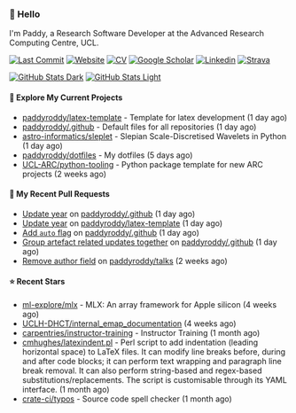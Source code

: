 ### 👋 Hello

I'm Paddy, a Research Software Developer at the Advanced Research Computing
Centre, UCL.

[![Last Commit](https://img.shields.io/github/last-commit/paddyroddy/paddyroddy/main?label=updated)](https://github.com/paddyroddy)
[![Website](https://img.shields.io/badge/GitHub%20Pages-222?logo=githubpages&logoColor=fff&style=for-the-badge&style=flat)](https://paddyroddy.github.io)
[![CV](https://img.shields.io/badge/CV-PDF-pink.svg)](https://paddyroddy.github.io/cv)
[![Google Scholar](https://img.shields.io/badge/Google%20Scholar-4285F4?logo=googlescholar&logoColor=fff&style=for-the-badge&style=flat)](https://scholar.google.com/citations?user=OFigHUwAAAAJ)
[![Linkedin](https://img.shields.io/badge/LinkedIn-0A66C2?logo=linkedin&logoColor=fff&style=for-the-badge&style=flat)](https://www.linkedin.com/in/patrickjamesroddy)
[![Strava](https://img.shields.io/badge/Strava-FC4C02?style=for-the-badge&logo=strava&logoColor=white&style=flat)](https://www.strava.com/athletes/patrick_roddy)

[![GitHub Stats Dark](https://github-readme-stats-paddyroddy.vercel.app/api?username=paddyroddy&disable_animations=true&hide_border=true&hide_title=true&include_all_commits=true&rank_icon=github&show=prs_merged,reviews&show_icons=true&theme=tokyonight)](https://github.com/paddyroddy/paddyroddy#gh-dark-mode-only)
[![GitHub Stats Light](https://github-readme-stats-paddyroddy.vercel.app/api?username=paddyroddy&disable_animations=true&hide_border=true&hide_title=true&include_all_commits=true&rank_icon=github&show=prs_merged,reviews&show_icons=true&theme=default)](https://github.com/paddyroddy/paddyroddy#gh-light-mode-only)

#### 👷 Explore My Current Projects

- [paddyroddy/latex-template](https://github.com/paddyroddy/latex-template) - Template for latex development
  (1 day ago)
- [paddyroddy/.github](https://github.com/paddyroddy/.github) - Default files for all repositories
  (1 day ago)
- [astro-informatics/sleplet](https://github.com/astro-informatics/sleplet) - Slepian Scale-Discretised Wavelets in Python
  (1 day ago)
- [paddyroddy/dotfiles](https://github.com/paddyroddy/dotfiles) - My dotfiles
  (5 days ago)
- [UCL-ARC/python-tooling](https://github.com/UCL-ARC/python-tooling) - Python package template for new ARC projects
  (2 weeks ago)

#### 🔨 My Recent Pull Requests

- [Update year](https://github.com/paddyroddy/.github/pull/186) on [paddyroddy/.github](https://github.com/paddyroddy/.github)
  (1 day ago)
- [Update year](https://github.com/paddyroddy/latex-template/pull/38) on [paddyroddy/latex-template](https://github.com/paddyroddy/latex-template)
  (1 day ago)
- [Add `auto` flag](https://github.com/paddyroddy/.github/pull/185) on [paddyroddy/.github](https://github.com/paddyroddy/.github)
  (1 day ago)
- [Group artefact related updates together](https://github.com/paddyroddy/.github/pull/184) on [paddyroddy/.github](https://github.com/paddyroddy/.github)
  (1 day ago)
- [Remove author field](https://github.com/paddyroddy/talks/pull/21) on [paddyroddy/talks](https://github.com/paddyroddy/talks)
  (2 weeks ago)

#### ⭐ Recent Stars

- [ml-explore/mlx](https://github.com/ml-explore/mlx) - MLX: An array framework for Apple silicon
  (4 weeks ago)
- [UCLH-DHCT/internal_emap_documentation](https://github.com/UCLH-DHCT/internal_emap_documentation)
  (4 weeks ago)
- [carpentries/instructor-training](https://github.com/carpentries/instructor-training) - Instructor Training
  (1 month ago)
- [cmhughes/latexindent.pl](https://github.com/cmhughes/latexindent.pl) - Perl script to add indentation (leading horizontal space) to LaTeX files. It can modify line breaks before, during and after code blocks; it can perform text wrapping and paragraph line break removal. It can also perform string-based and regex-based substitutions/replacements. The script is customisable through its YAML interface.
  (1 month ago)
- [crate-ci/typos](https://github.com/crate-ci/typos) - Source code spell checker
  (1 month ago)
